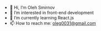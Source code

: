 - 👋 Hi, I’m Oleh Smirnov
- 👀 I’m interested in front-end development
- 🌱 I’m currently learning React.js
- 📫 How to reach me: oleg0031@gmail.com

<!---
OlehSmirnov/OlehSmirnov is a ✨ special ✨ repository because its `README.md` (this file) appears on your GitHub profile.
You can click the Preview link to take a look at your changes.
--->
